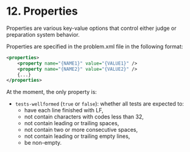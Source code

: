 # 12. Properties

Properties are various key-value options that control either judge or preparation system behavior.

Properties are specified in the problem.xml file in the following format:

```xml
<properties>
    <property name="{NAME1}" value="{VALUE1}" />
    <property name="{NAME2}" value="{VALUE2}" />
    {...}
</properties>
```

At the moment, the only property is:

- `tests-wellformed` (`true` or `false`): whether all tests are expected to:
  - have each line finished with LF,
  - not contain characters with codes less than 32,
  - not contain leading or trailing spaces,
  - not contain two or more consecutive spaces,
  - not contain leading or trailing empty lines,
  - be non-empty.
